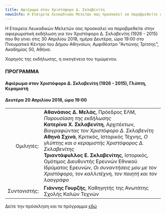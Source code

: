 ```yaml
---
title: Αφιέρωμα στον Χριστόφορο Δ. Σκλαβενίτη
newsInfo: Η Εταιρεία Λευκαδικών Μελετών σας προσκαλεί να παραβρεθείτε στην αφιερωματική εκδήλωση για τον Χριστόφορο Δ. Σκλαβενίτη (1926 - 2015) που θα γίνει στις 30 Απριλίου 2018, ημέρα Δευτέρα, ώρα 19:00 στο Πνευματικό Κέντρο του Δήμου Αθηναίων.
---
```


Η Εταιρεία Λευκαδικών Μελετών σας προσκαλεί να παραβρεθείτε στην αφιερωματική εκδήλωση για τον Χριστόφορο Δ. Σκλαβενίτη \(1926 - 2015\) που θα γίνει στις 30 Απριλίου 2018, ημέρα Δευτέρα, ώρα 19:00 στο Πνευματικό Κέντρο του Δήμου Αθηναίων, Αμφιθέατρο "Αντώνης Τρίτσης", Ακαδημίας 50, Αθήνα.

Χορηγός της εκδήλωσης, η οικογένεια του τιμώμενου.

### ΠΡΟΓΡΑΜΜΑ

#### Αφιέρωμα στον Χριστόφορο Δ. Σκλαβενίτη \(1926 - 2015\), Γλύπτη, Κεραμιστή
#### Δευτέρα 20 Απριλίου 2018, ώρα 19:00

|                              |                         |
| ---------------------------: | :---------------------- |
| <div class='donthyphenate'>Ομιλητές:</div> | **Αθανάσιος Δ. Μελάς**, Πρόεδρος ΕΛΜ, *Παρουσίαση της εκδήλωσης* <br/>**Κατερίνα Χ. Σκλαβενίτη**, Αρχιτέκτων, *Βιογραφώντας τον Χριστόφορο Δ. Σκλαβενίτη* <br/>**Αθηνά Σχινά**, Κριτικός, Ιστορικός Τέχνης, *Ο γλύπτης και ο κεραμιστής Χριστόφορος Δ. Σκλαβενίτης* <br/>**Τριαντάφυλλος Ε. Σκλαβενίτης**, Ιστορικός, Ομότιμος Διευθυντής Ερευνών Εθνικού Ιδρύματος Ερευνών, *Οι συναντήσεις μου με τον Χριστόφορο, τον καλλιτέχνη, τον ποιητή και τον λαογράφο* <br/>
| <div class='donthyphenate'>Συντονιστής:</div> | **Γιάννης Γουρζής**, Καθηγητής της Ανωτάτης Σχολής Καλών Τεχνών

Δείτε την πρόσκληση και το πρόγραμμα [εδώ](/documents/prosklhsh_xristoforos_sklavenitis.pdf)
